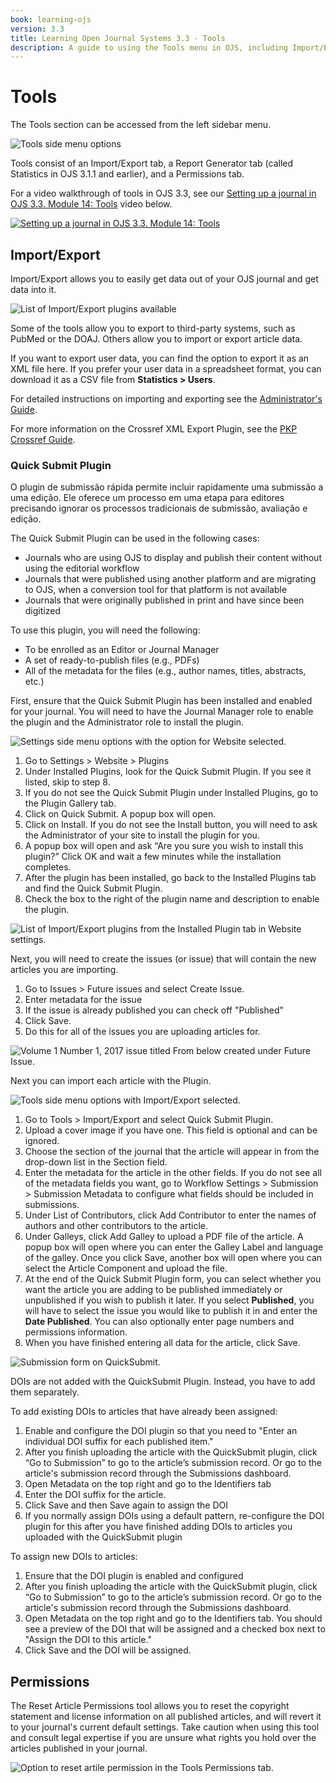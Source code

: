 ```yaml
---
book: learning-ojs
version: 3.3
title: Learning Open Journal Systems 3.3 - Tools
description: A guide to using the Tools menu in OJS, including Import/Export functions and QuickSubmit.
---
```


# Tools

The Tools section can be accessed from the left sidebar menu.

![Tools side menu options](./assets/learning-ojs3.2-jm-users-tools.png)

Tools consist of an Import/Export tab, a Report Generator tab (called Statistics in OJS 3.1.1 and earlier), and a Permissions tab.

For a video walkthrough of tools in OJS 3.3, see our [Setting up a journal in OJS 3.3. Module 14: Tools](https://www.youtube.com/watch?v=v3zjjVFYAyc&list=PLg358gdRUrDVTXpuGXiMgETgnIouWoWaY) video below.

[![Setting up a journal in OJS 3.3. Module 14: Tools](https://img.youtube.com/vi/v3zjjVFYAyc/0.jpg)](https://www.youtube.com/watch?v=v3zjjVFYAyc&list=PLg358gdRUrDVTXpuGXiMgETgnIouWoWaY)

## Import/Export

Import/Export allows you to easily get data out of your OJS journal and get data into it.

![List of Import/Export plugins available](./assets/learning-ojs3.2-jm-users-tools-import.png)

Some of the tools allow you to export to third-party systems, such as PubMed or the DOAJ. Others allow you to import or export article data.

If you want to export user data, you can find the option to export it as an XML file here. If you prefer your user data in a spreadsheet format, you can download it as a CSV file from **Statistics > Users**.

For detailed instructions on importing and exporting see the [Administrator's Guide](https://docs.pkp.sfu.ca/admin-guide/en/data-import-and-export).

For more information on the Crossref XML Export Plugin, see the [PKP Crossref Guide](https://docs.pkp.sfu.ca/crossref-ojs-manual/en/).

### Quick Submit Plugin

O plugin de submissão rápida permite incluir rapidamente uma submissão a uma edição. Ele oferece um processo em uma etapa para editores precisando ignorar os processos tradicionais de submissão, avaliação e edição.

The Quick Submit Plugin can be used in the following cases:

* Journals who are using OJS to display and publish their content without using the editorial workflow
* Journals that were published using another platform and are migrating to OJS, when a conversion tool for that platform is not available
* Journals that were originally published in print and have since been digitized

To use this plugin, you will need the following:

* To be enrolled as an Editor or Journal Manager
* A set of ready-to-publish files (e.g., PDFs)
* All of the metadata for the files (e.g., author names, titles, abstracts, etc.)

First, ensure that the Quick Submit Plugin has been installed and enabled for your journal.  You will need to have the Journal Manager role to enable the plugin and the Administrator role to install the plugin.

![Settings side menu options with the option for Website selected.](./assets/find-plugins.png)

1. Go to Settings > Website > Plugins
2. Under Installed Plugins, look for the Quick Submit Plugin.  If you see it listed, skip to step 8.
3. If you do not see the Quick Submit Plugin under Installed Plugins, go to the Plugin Gallery tab.
4. Click on Quick Submit. A popup box will open.
5. Click on Install.  If you do not see the Install button, you will need to ask the Administrator of your site to install the plugin for you.
6. A popup box will open and ask “Are you sure you wish to install this plugin?”  Click OK and wait a few minutes while the installation completes.
7. After the plugin has been installed, go back to the Installed Plugins tab and find the Quick Submit Plugin.
8. Check the box to the right of the plugin name and description to enable the plugin.

![List of Import/Export plugins from the Installed Plugin tab in Website settings.](./assets/enabled-import-plugins.png)

Next, you will need to create the issues (or issue) that will contain the new articles you are importing.

1. Go to Issues > Future issues and select Create Issue.
2. Enter metadata for the issue
3. If the issue is already published you can check off "Published"
4. Click Save.
5. Do this for all of the issues you are uploading articles for.

![Volume 1 Number 1, 2017 issue titled From below created under Future Issue.](./assets/create-issue.png)

Next you can import each article with the Plugin.

![Tools side menu options with Import/Export selected.](./assets/import-plugins.png)

1. Go to Tools > Import/Export and select Quick Submit Plugin.
2. Upload a cover image if you have one.  This field is optional and can be ignored.
3. Choose the section of the journal that the article will appear in from the drop-down list in the Section field.
4. Enter the metadata for the article in the other fields. If you do not see all of the metadata fields you want, go to Workflow Settings > Submission > Submission Metadata to configure what fields should be included in submissions.
5. Under List of Contributors, click Add Contributor to enter the names of authors and other contributors to the article.
6. Under Galleys, click Add Galley to upload a PDF file of the article.  A popup box will open where you can enter the Galley Label and language of the galley.  Once you click Save, another box will open where you can select the Article Component and upload the file.
7. At the end of the Quick Submit Plugin form, you can select whether you want the article you are adding to be published immediately or unpublished if you wish to publish it later. If you select **Published**, you will have to select the issue you would like to publish it in and enter the **Date Published**. You can also optionally enter page numbers and permissions information.
8. When you have finished entering all data for the article, click Save.

![Submission form on QuickSubmit.](./assets/quick-submit-plugin-2.png)

DOIs are not added with the QuickSubmit Plugin. Instead, you have to add them separately.

To add existing DOIs to articles that have already been assigned:

1. Enable and configure the DOI plugin so that you need to "Enter an individual DOI suffix for each published item."
2. After you finish uploading the article with the QuickSubmit plugin, click “Go to Submission” to go to the article’s submission record. Or go to the article's submission record through the Submissions dashboard.
3. Open Metadata on the top right and go to the Identifiers tab
4. Enter the DOI suffix for the article.
5. Click Save and then Save again to assign the DOI
6. If you normally assign DOIs using a default pattern, re-configure the DOI plugin for this after you have finished adding DOIs to articles you uploaded with the QuickSubmit plugin

To assign new DOIs to articles:

1. Ensure that the DOI plugin is enabled and configured
2. After you finish uploading the article with the QuickSubmit plugin, click “Go to Submission” to go to the article’s submission record. Or go to the article's submission record through the Submissions dashboard.
3. Open Metadata on the top right and go to the Identifiers tab. You should see a preview of the DOI that will be assigned and a checked box next to "Assign the DOI to this article."
4. Click Save and the DOI will be assigned.

## Permissions

The Reset Article Permissions tool allows you to reset the copyright statement and license information on all published articles, and will revert it to your journal's current default settings. Take caution when using this tool and consult legal expertise if you are unsure what rights you hold over the articles published in your journal.

![Option to reset artile permission in the Tools Permissions tab.](./assets/learning-ojs3.2-jm-users-tools-permissions.png)
